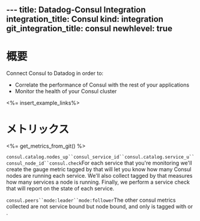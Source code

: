 --- title: Datadog-Consul Integration integration_title: Consul kind: integration git_integration_title: consul
newhlevel: true
---

# 概要

Connect Consul to Datadog in order to:

* Correlate the performance of Consul with the rest of your applications
* Monitor the health of your Consul cluster

<%= insert_example_links%>


# メトリックス

<%= get_metrics_from_git() %>

`consul.catalog.nodes_up``consul_service_id``consul.catalog.service_u``consul_node_id``consul.check`For each service that you're monitoring we'll create the  gauge metric tagged by  that will let you know how many Consul nodes are running each service. We'll also collect  tagged by  that measures how many services a node is running. Finally, we perform a service check  that will report on the state of each service.

`consul.peers``mode:leader``mode:follower`The other consul metrics collected are not service bound but node bound, and only  is tagged with  or .

